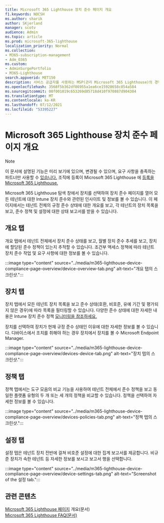```yaml
---
title: Microsoft 365 Lighthouse 장치 준수 페이지 개요
f1.keywords: NOCSH
ms.author: sharik
author: SKjerland
manager: scotv
audience: Admin
ms.topic: article
ms.prod: microsoft-365-lighthouse
localization_priority: Normal
ms.collection:
- M365-subscription-management
- Adm_O365
ms.custom:
- AdminSurgePortfolio
- M365-Lighthouse
search.appverid: MET150
description: 서비스 공급자를 사용하는 MSP(관리 Microsoft 365 Lighthouse)의 경우 장치 준수 페이지에 대해 자세히 알아보십시오.
ms.openlocfilehash: 3568f5b362df86955a1ea6ce15928658c854a584
ms.sourcegitcommit: 00f001019c653269d85718d410f970887d904304
ms.translationtype: MT
ms.contentlocale: ko-KR
ms.lasthandoff: 07/12/2021
ms.locfileid: "53395227"
---
```

# <a name="microsoft-365-lighthouse-device-compliance-page-overview"></a>Microsoft 365 Lighthouse 장치 준수 페이지 개요

> [!NOTE]
> 이 문서에 설명된 기능은 미리 보기에 있으며, 변경될 수 있으며, 요구 사항을 충족하는 파트너만 사용할 수 [있습니다.](m365-lighthouse-requirements.md) 조직에 등록이 Microsoft 365 Lighthouse 에 [등록을 Microsoft 365 Lighthouse.](m365-lighthouse-sign-up.md)

Microsoft 365 Lighthouse 탐색 창에서 장치를 선택하여 장치 준수 페이지를 열어 모든 테넌트에  대한 Intune 장치 준수와 관련된 인사이트 및 정보를 볼 수 있습니다. 이 페이지에서는 테넌트 전체의 규정 준수 상태에 대한 개요를 보고, 각 테넌트의 장치 목록을 보고, 준수 정책 및 설정에 대한 상태 보고서를 받을 수 있습니다.

## <a name="overview-tab"></a>개요 탭  
  
개요 탭에서 테넌트 전체에서 장치 준수 상태를 보고, 월별 장치 준수 추세를 보고, 장치에 할당된 준수 정책이 있는지 추적할 수 있습니다. 조건부 액세스 정책에 따라 테넌트 장치 준수 작업 및 요구 사항에 대한 정보를 볼 수 있습니다.

:::image type="content" source="../media/m365-lighthouse-device-compliance-page-overview/device-overview-tab.png" alt-text="개요 탭의 스크린샷.":::

## <a name="devices-tab"></a>장치 탭

장치 탭에서 모든 테넌트 장치 목록을 보고 준수 상태(호환, 비호준, 유예 기간 및 평가되지 않은 경우)에 따라 목록을 필터링할 수 있습니다. 다양한 준수 상태에 대한 자세한 내용은 Intune 장치 준수 정책 [모니터링을 참조하세요.](/mem/intune/protect/compliance-policy-monitor)

장치를 선택하여 장치가 현재 규정 준수 상태인 이유에 대한 자세한 정보를 볼 수 있습니다. 디바이스에서 조치를 취해야 하는 경우 장치에서 장치를 볼 수 Microsoft Endpoint Manager.

:::image type="content" source="../media/m365-lighthouse-device-compliance-page-overview/devices-device-tab.png" alt-text="장치 탭의 스크린샷.":::

## <a name="policies-tab"></a>정책 탭

정책 탭에서는 도구 모음의 비교 기능을 사용하여 테넌트 전체에서 준수 정책을 보고 동일한 플랫폼 유형의 두 개 또는 세 개의 정책을 비교할 수 있습니다. 정책을 선택하여 자세한 정보를 볼 수 있습니다.

:::image type="content" source="../media/m365-lighthouse-device-compliance-page-overview/devices-policies-tab.png" alt-text="정책 탭의 스크린샷.":::

## <a name="settings-tab"></a>설정 탭

설정 탭은 테넌트 장치 전반에 걸쳐 비호준 설정에 대한 집계 보고서를 제공합니다. 비규준 장치가 속한 테넌트 등 자세한 정보를 보시고 보고서 행을 선택합니다.

:::image type="content" source="../media/m365-lighthouse-device-compliance-page-overview/device-settings-tab.png" alt-text="Screenshot of the 설정 tab.":::

## <a name="related-content"></a>관련 콘텐츠

[Microsoft 365 Lighthouse 페이지](m365-lighthouse-users-page-overview.md) 개요(문서)\
[Microsoft 365 Lighthouse FAQ(문서)](m365-lighthouse-faq.yml)
